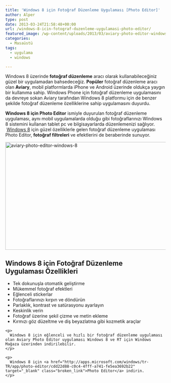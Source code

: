 ```yaml
---
title: 'Windows 8 için Fotoğraf Düzenleme Uygulaması [Photo Editor]'
author: Alper
type: post
date: 2013-03-24T21:58:48+00:00
url: /windows-8-icin-fotograf-duzenleme-uygulamasi-photo-editor/
featured_image: /wp-content/uploads/2013/03/aviary-photo-editor-windows-8-100x100.jpg
categories:
  - Masaüstü
tags:
  - uygulama
  - windows

---
```

Windows 8 üzerinde **fotoğraf düzenleme** aracı olarak kullanabileceğiniz güzel bir uygulamadan bahsedeceğiz. **Popüler** fotoğraf düzenleme aracı olan **Aviary**, mobil platformlarda iPhone ve Android üzerinde oldukça yaygın bir kullanıma sahip. Windows Phone için fotoğraf düzenleme uygulamasını da devreye sokan Aviary tarafından Windows 8 platformu için de benzer şekilde fotoğraf düzenleme özelliklerine sahip uygulamasını duyurdu.

**Windows 8 için Photo Editor** ismiyle duyurulan fotoğraf düzenleme uygulaması, aynı mobil uygulamalarda olduğu gibi fotoğraflarınızı Windows 8 sistemini kullanan tablet pc ve bilgisayarlarda düzenlemenizi sağlıyor.  [Windows 8][1] için güzel özelliklerle gelen fotoğraf düzenleme uygulaması Photo Editor, **fotoğraf filtreleri** ve efektlerini de beraberinde sunuyor.

<img class="alignnone size-full wp-image-13722" alt="aviary-photo-editor-windows-8" src="https://www.murekkep.org/wp-content/uploads/2013/03/aviary-photo-editor-windows-8.jpg" width="600" height="338" srcset="https://www.murekkep.org/wp-content/uploads/2013/03/aviary-photo-editor-windows-8.jpg 600w, https://www.murekkep.org/wp-content/uploads/2013/03/aviary-photo-editor-windows-8-400x225.jpg 400w, https://www.murekkep.org/wp-content/uploads/2013/03/aviary-photo-editor-windows-8-50x28.jpg 50w, https://www.murekkep.org/wp-content/uploads/2013/03/aviary-photo-editor-windows-8-125x70.jpg 125w, https://www.murekkep.org/wp-content/uploads/2013/03/aviary-photo-editor-windows-8-300x169.jpg 300w" sizes="(max-width: 600px) 100vw, 600px" /> 

## Windows 8 için Fotoğraf Düzenleme Uygulaması Özellikleri

<div>
  <div id="FeatureText">
    <ul>
      <li>
        Tek dokunuşla otomatik geliştirme
      </li>
      <li>
        Mükemmel fotoğraf efektleri
      </li>
      <li>
        Eğlenceli stickerlar
      </li>
      <li>
        Fotoğraflarınızı kırpın ve döndürün
      </li>
      <li>
        Parlaklık, kontrast ve satürasyonu ayarlayın
      </li>
      <li>
        Keskinlik verin
      </li>
      <li>
        Fotoğraf üzerine şekil çizme ve metin ekleme
      </li>
      <li>
        Kırmızı göz düzeltme ve diş beyazlatma gibi kozmetik araçlar
      </li>
    </ul>
    
    <p>
      Windows 8 için eğlenceli ve hızlı bir fotoğraf düzenleme uygulaması olan Aviary Photo Editor uygulaması Windows 8 ve RT için Windows Mağaza üzerinden indirilebilir.
    </p>
    
    <p>
      Windows 8 için <a href="http://apps.microsoft.com/windows/tr-TR/app/photo-editor/cdd22d88-c0c4-4fff-a741-fe5ea3692b22" target="_blank" class="broken_link">Photo Editor</a> indirin.
    </p>
  </div>
</div>

 [1]: https://www.murekkep.org/windows-8-ozellikleri-6858 "Windows 8 Özellikleri"